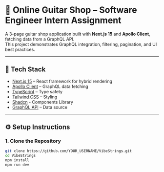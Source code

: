# 🎸 Online Guitar Shop – Software Engineer Intern Assignment

A 3-page guitar shop application built with **Next.js 15** and **Apollo Client**, fetching data from a GraphQL API.  
This project demonstrates GraphQL integration, filtering, pagination, and UI best practices.

---

## 🚀 Tech Stack
- [Next.js 15](https://nextjs.org/) – React framework for hybrid rendering
- [Apollo Client](https://www.apollographql.com/docs/react/) – GraphQL data fetching
- [TypeScript](https://www.typescriptlang.org/) – Type safety
- [Tailwind CSS](https://tailwindcss.com/) – Styling
- [Shadcn](https://ui.shadcn.com/) - Components Library
- [GraphQL API](https://graphql-api-brown.vercel.app/api/graphql) – Data source

---

## ⚙️ Setup Instructions

### 1. Clone the Repository
```bash
git clone https://github.com/YOUR_USERNAME/VibeStrings.git
cd VibeStrings
npm install
npm run dev
